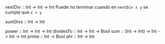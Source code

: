 nextDiv :: Int -> Int -> Int
Puede no terminar cuando en `nextDiv x y` se cumple que `x > y`

sumDivs :: Int -> Int


power :: Int -> Int -> Int
dividesTo :: Int -> Int -> Bool
sum :: (Int -> Int) -> Int -> Int -> Int
prime :: Int -> Bool
phi :: Int -> Int

